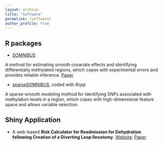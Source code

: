 ```yaml
---
layout: archive
title: "Software"
permalink: /software/ 
author_profile: true
---
```


## R packages

- [SOMNiBUS](https://github.com/kaiqiong/SOMNiBUS)

A method for estimating smooth covariate effects and identifying differentially methylated regions, which copes with experimental errors and provides reliable inference. [Paper](https://onlinelibrary.wiley.com/doi/full/10.1111/biom.13307)

- [sparseSOMNiBUS](https://github.com/kaiqiong/sparseSOMNiBUS), coded with *Rcpp*

A sparse-smooth modeling method for identifying SNPs associated with methylation levels in a region, which copes with high-dimensional feature space and allows variable selection.

## Shiny Application

- A web-based **Risk Calculator for Readmission for Dehydration following Creation of a  Diverting Loop Ileostomy**.
	[Website](https://kaiqiong.shinyapps.io/dehydration_app/); [Paper](https://link.springer.com/article/10.1007%2Fs00464-019-07069-2)